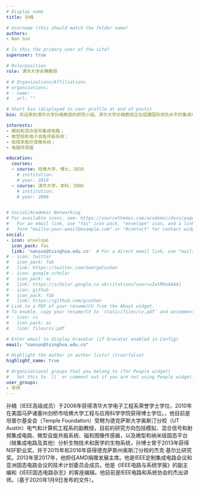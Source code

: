 ```yaml
---
# Display name
title: 孙楠

# Username (this should match the folder name)
authors:
- Nan Sun

# Is this the primary user of the site?
superuser: true

# Role/position
role: 清华大学长聘教授

# # Organizations/Affiliations
# organizations:
# - name: 
#   url: ""

# Short bio (displayed in user profile at end of posts)
bio: 欢迎来到清华大学孙楠教授的研究小组。清华大学孙楠教授正在组建国际领先水平的集成电路芯片设计研究团队，开展高性能集成电路芯片设计与自动化方向的研究。

interests:
- 模拟和混合信号集成电路；
- 微型核和电子自旋共振系统；
- 低成本医疗成像系统；
- 电磁传感器

education:
  courses:
  - course: 哈佛大学，博士，2010
    # institution: 
    # year: 2010
  - course: 清华大学，本科，2006
    # institution: 
    # year: 2006


# Social/Academic Networking
# For available icons, see: https://sourcethemes.com/academic/docs/page-builder/#icons
#   For an email link, use "fas" icon pack, "envelope" icon, and a link in the
#   form "mailto:your-email@example.com" or "#contact" for contact widget.
social:
- icon: envelope
  icon_pack: fas
  link: 'nansun@tsinghua.edu.cn'  # For a direct email link, use "mailto:test@example.org".
# - icon: twitter
#   icon_pack: fab
#   link: https://twitter.com/GeorgeCushen
# - icon: google-scholar
#   icon_pack: ai
#   link: https://scholar.google.co.uk/citations?user=sIwtMXoAAAAJ
# - icon: github
#   icon_pack: fab
#   link: https://github.com/gcushen
# Link to a PDF of your resume/CV from the About widget.
# To enable, copy your resume/CV to `static/files/cv.pdf` and uncomment the lines below.
# - icon: cv
#   icon_pack: ai
#   link: files/cv.pdf

# Enter email to display Gravatar (if Gravatar enabled in Config)
email: "nansun@tsinghua.edu.cn"

# Highlight the author in author lists? (true/false)
highlight_name: true

# Organizational groups that you belong to (for People widget)
#   Set this to `[]` or comment out if you are not using People widget.
user_groups:
- 导师
---
```


孙楠（IEEE高级成员）于2006年获得清华大学电子工程系荣誉学士学位，2010年在美国马萨诸塞州剑桥市哈佛大学工程与应用科学学院获得博士学位。，他目前是坦普尔基金会（Temple Foundation）受聘为德克萨斯大学奥斯汀分校（UT Austin）电气和计算机工程系的副教授，目前的研究方向包括模拟、混合信号和射频集成电路、微型自旋共振系统、磁和图像传感器，以及微型和纳米级固态平台（硅集成电路及其他）分析生物技术和医学的生物系统，孙博士曾于2013年获得NSF职业奖，并于2015年和2016年获得德克萨斯州奥斯汀分校的杰克·基尔比研究奖。2013年至2017年，他担任AMD捐赠发展主席。他是IEEE定制集成电路会议和亚洲固态电路会议的技术计划委员会成员。他是《IEEE电路与系统学报》的副主编和《IEEE固态电路杂志》的客座编辑。他目前是IEEE电路和系统协会的杰出讲师。（基于2020年1月9日发布的文件）。

